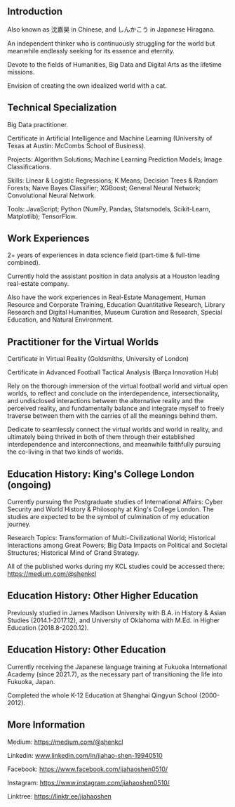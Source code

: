 ## Introduction

Also known as 沈嘉昊 in Chinese, and しんかこう in Japanese Hiragana. 

An independent thinker who is continuously struggling for the world but meanwhile endlessly seeking for its essence and eternity. 

Devote to the fields of Humanities, Big Data and Digital Arts as the lifetime missions. 

Envision of creating the own idealized world with a cat. 

## Technical Specialization

Big Data practitioner. 

Certificate in Artificial Intelligence and Machine Learning (University of Texas at Austin: McCombs School of Business).

Projects: Algorithm Solutions; Machine Learning Prediction Models; Image Classifications.

Skills: Linear & Logistic Regressions; K Means; Decision Trees & Random Forests; Naive Bayes Classifier; XGBoost; General Neural Network; Convolutional Neural Network.

Tools: JavaScript; Python (NumPy, Pandas, Statsmodels, Scikit-Learn, Matplotlib); TensorFlow.

## Work Experiences
2+ years of experiences in data science field (part-time & full-time combined).

Currently hold the assistant position in data analysis at a Houston leading real-estate company. 

Also have the work experiences in Real-Estate Management, Human Resource and Corporate Training, Education Quantitative Research, Library Research and Digital Humanities, Museum Curation and Research, Special Education, and Natural Environment.

## Practitioner for the Virtual Worlds
Certificate in Virtual Reality (Goldsmiths, University of London)

Certificate in Advanced Football Tactical Analysis (Barça Innovation Hub)

Rely on the thorough immersion of the virtual football world and virtual open worlds, to reflect and conclude on the interdependence, intersectionality, and undisclosed interactions between the alternative reality and the perceived reality, and fundamentally balance and integrate myself to freely traverse between them with the carries of all the meanings behind them. 

Dedicate to seamlessly connect the virtual worlds and world in reality, and ultimately being thrived in both of them through their established interdependence and interconnections, and meanwhile faithfully pursuing the co-living in that two kinds of worlds.

## Education History: King's College London (ongoing)
Currently pursuing the Postgraduate studies of 
International Affairs: Cyber Security and World History & Philosophy at King's College London.
The studies are expected to be the symbol of culmination of my education journey. 

Research Topics: Transformation of Multi-Civilizational World; Historical Interactions among Great Powers; Big Data Impacts on Political and Societal Structures;
Historical Mind of Grand Strategy.

All of the published works during my KCL studies could be accessed there: https://medium.com/@shenkcl

## Education History: Other Higher Education

Previously studied in James Madison University with B.A. in History & Asian Studies (2014.1-2017.12), and University of Oklahoma with M.Ed. in Higher Education (2018.8-2020.12).

## Education History: Other Education
Currently receiving the Japanese language training at Fukuoka International Academy (since 2021.7), as the necessary part of transitioning the life into Fukuoka, Japan. 

Completed the whole K-12 Education at Shanghai Qingyun School (2000-2012).


## More Information

Medium:  https://medium.com/@shenkcl

Linkedin: www.linkedin.com/in/jiahao-shen-19940510

Facebook: https://www.facebook.com/jiahaoshen0510/

Instagram: https://www.instagram.com/jiahaoshen0510/

Linktree: https://linktr.ee/jiahaoshen
